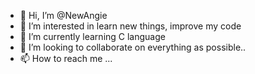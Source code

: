 - 👋 Hi, I’m @NewAngie
- 👀 I’m interested in learn new things, improve my code
- 🌱 I’m currently learning C language
- 💞️ I’m looking to collaborate on everything as possible..
- 📫 How to reach me ...

<!---
NewAngie/NewAngie is a ✨ special ✨ repository because its `README.md` (this file) appears on your GitHub profile.
You can click the Preview link to take a look at your changes.
--->
